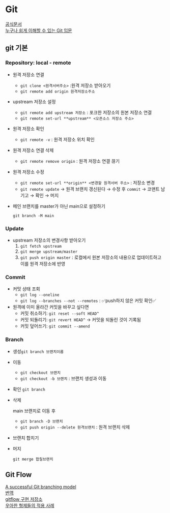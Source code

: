 # Git
[공식문서](https://git-scm.com/doc)  
[누구나 쉽게 이해할 수 있는 Git 입문](https://backlog.com/git-tutorial/kr/intro/intro1_3.html)

## git 기본
### Repository: local - remote

- 원격 저장소 연결
    - `git clone <원격서버주소>` :원격 저장소 받아오기
    - `git remote add origin 원격저장소주소`
- upstream 저장소 설정
    - `git remote add upstream 저장소` : 포크한 저장소의 원본 저장소 연결
    - `git remote set-url **upstream** <오픈소스 저장소 주소>`
- 원격 저장소 확인
    - `git remote -v` : 원격 저장소 위치 확인
- 원격 저장소 연결 삭제
    - `git remote remove origin` : 원격 저장소 연결 끊기
- 원격 저장소 수정
    - `git remote set-url **origin** <변경할 원격서버 주소>` : 저장소 변경
    - `git remote update` → 원격 브랜치 갱신된다 → 수정 후 `commit` → 코맨트 남기고 → 확인 → 머지
- 메인 브랜치를 master가 아닌 main으로 설정하기
    
    `git branch -M main`

### Update
- upstream 저장소의 변경사항 받아오기
    1. `git fetch upstream`
    2. `git merge upstream/master`
    3. `git push origin master` : 로컬에서 원본 저장소의 내용으로 업데이트하고 이를 원격 저장소에 반영

### Commit
- 커밋 상태 조회
    - `git log --oneline`
    - `git log --branches --not --remotes` : ✅push하지 않은 커밋 확인✅
- 원격에 이미 올라간 커밋을 바꾸고 싶다면
    - 커밋 취소하기: `git reset --soft HEAD^`
    - 커밋 되돌리기: `git revert HEAD^` -> 커밋을 되돌린 것이 기록됨
    - 커밋 덮어쓰기: `git commit --amend` 

### Branch

- 생성`git branch 브랜치이름`
- 이동
    - `git checkout 브랜치`
    - `git checkout -b 브랜치` : 브랜치 생성과 이동
- 확인 `git branch`
- 삭제
    
    main 브랜치로 이동 후
    
    - `git branch -D 브랜치`
    - `git push origin --delete 원격브랜치` : 원격 브랜치 삭제
- 브랜치 합치기
- 머지
    
    `git merge 합칠브랜치`

## Git Flow
[A successful Git branching model](https://nvie.com/posts/a-successful-git-branching-model/)   
[번역](http://dogfeet.github.io/articles/2011/a-successful-git-branching-model.html)  
[gitflow 구현 저장소](https://github.com/nvie/gitflow)   
[우아한 형제들의 적용 사례](https://techblog.woowahan.com/2553/)
